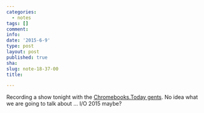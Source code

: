 ```yaml
---
categories:
  - notes
tags: []
comment: 
info: 
date: '2015-6-9'
type: post
layout: post
published: true
sha: 
slug: note-18-37-00
title: 

---
```

Recording a show tonight with the [Chromebooks.Today gents](http://chromebooks.today).  No idea what we are going to talk about ... I/O 2015 maybe?